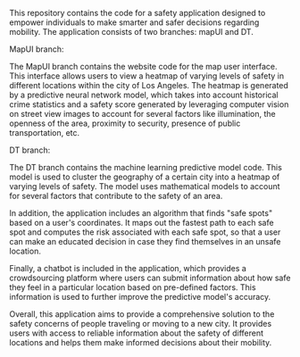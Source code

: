 This repository contains the code for a safety application designed to empower individuals to make smarter and safer decisions regarding mobility. The application consists of two branches: mapUI and DT.

MapUI branch:

The MapUI branch contains the website code for the map user interface. This interface allows users to view a heatmap of varying levels of safety in different locations within the city of Los Angeles. The heatmap is generated by a predictive neural network model, which takes into account historical crime statistics and a safety score generated by leveraging computer vision on street view images to account for several factors like illumination, the openness of the area, proximity to security, presence of public transportation, etc.

DT branch:

The DT branch contains the machine learning predictive model code. This model is used to cluster the geography of a certain city into a heatmap of varying levels of safety. The model uses mathematical models to account for several factors that contribute to the safety of an area.

In addition, the application includes an algorithm that finds "safe spots" based on a user's coordinates. It maps out the fastest path to each safe spot and computes the risk associated with each safe spot, so that a user can make an educated decision in case they find themselves in an unsafe location.

Finally, a chatbot is included in the application, which provides a crowdsourcing platform where users can submit information about how safe they feel in a particular location based on pre-defined factors. This information is used to further improve the predictive model's accuracy.

Overall, this application aims to provide a comprehensive solution to the safety concerns of people traveling or moving to a new city. It provides users with access to reliable information about the safety of different locations and helps them make informed decisions about their mobility.
